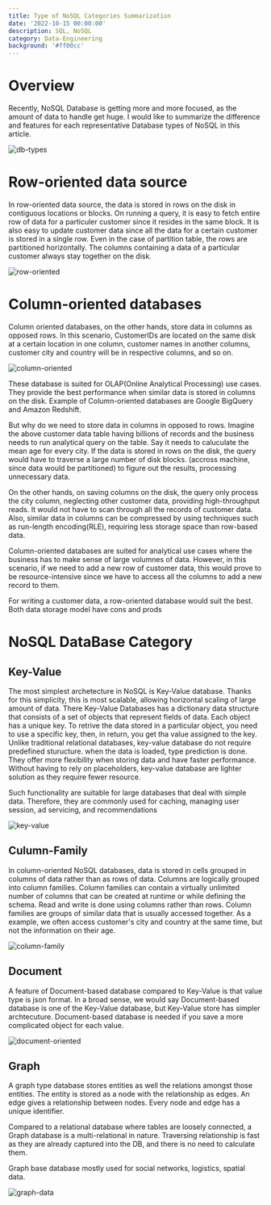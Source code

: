 ```yaml
---
title: Type of NoSQL Categories Summarization
date: '2022-10-15 00:00:00'
description: SQL, NoSQL
category: Data-Engineering
background: '#ff00cc'
---
```


# Overview

Recently, NoSQL Database is getting more and more focused, as the amount of data to handle get huge. I would like to summarize the difference and features for each representative Database types of NoSQL in this article.

![db-types](https://raw.githubusercontent.com/kotaaaa/gatsby-multilang-blog/master/static/assets/img/nosql-categories/db-types.svg)

# Row-oriented data source

In row-oriented data source, the data is stored in rows on the disk in contiguous locations or blocks.
On running a query, it is easy to fetch entire row of data for a particuler customer since it resides in the same block.
It is also easy to update customer data since all the data for a certain customer is stored in a single row. Even in the case of partition table, the rows are partitioned horizontally. The columns containing a data of a particular customer always stay together on the disk.

![row-oriented](https://raw.githubusercontent.com/kotaaaa/gatsby-multilang-blog/master/static/assets/img/nosql-categories/row-oriented.svg)

# Column-oriented databases

Column oriented databases, on the other hands, store data in columns as opposed rows.
In this scenario, CustomerIDs are located on the same disk at a certain location in one column,
customer names in another columns, customer city and country will be in respective columns, and so on.

![column-oriented](https://raw.githubusercontent.com/kotaaaa/gatsby-multilang-blog/master/static/assets/img/nosql-categories/column-oriented.svg)

These database is suited for OLAP(Online Analytical Processing) use cases. They provide the best performance when similar data is stored in columns on the disk. Example of Column-oriented databases are Google BigQuery and Amazon Redshift.

But why do we need to store data in columns in opposed to rows.
Imagine the above customer data table having billions of records and the business needs to run analytical query on the table. Say it needs to caluculate the mean age for every city.
If the data is stored in rows on the disk, the query would have to traverse a large number of disk blocks. (accross machine, since data would be partitioned) to figure out the results, processing unnecessary data.

On the other hands, on saving columns on the disk, the query only process the city column, neglecting other customer data, providing high-throughput reads. It would not have to scan through all the records of customer data. Also, similar data in columns can be compressed by using techniques such as run-length encoding(RLE), requiring less storage space than row-based data.

Column-oriented databases are suited for analytical use cases where the business has to make sense of large volumnes of data. However, in this scenario, if we need to add a new row of customer data, this would prove to be resource-intensive since we have to access all the columns to add a new record to them.

For writing a customer data, a row-oriented database would suit the best.
Both data storage model have cons and prods

# NoSQL DataBase Category

## Key-Value

The most simplest archetecture in NoSQL is Key-Value database. Thanks for this simplicity, this is most scalable, allowing horizontal scaling of large amount of data.
There Key-Value Databases has a dictionary data structure that consists of a set of objects that represent fields of data. Each object has a unique key. To retrive the data stored in a particular object, you need to use a specific key, then, in return, you get tha value assigned to the key.
Unlike traditional relational databases, key-value database do not require predefined sturucture. when the data is loaded, type prediction is done. They offer more flexibility when storing data and have faster performance.
Without having to rely on placeholders, key-value database are lighter solution as they require fewer resource.

Such functionality are suitable for large databases that deal with simple data. Therefore, they are commonly used for caching, managing user session, ad servicing, and recommendations

![key-value](https://raw.githubusercontent.com/kotaaaa/gatsby-multilang-blog/master/static/assets/img/nosql-categories/key-value.svg)

## Culumn-Family

In column-oriented NoSQL databases, data is stored in cells grouped in columns of data rather than as rows of data. Columns are logically grouped into column families. Column families can contain a virtually unlimited number of columns that can be created at runtime or while defining the schema. Read and write is done using columns rather than rows. Column families are groups of similar data that is usually accessed together. As a example, we often access customer's city and country at the same time, but not the information on their age.

![column-family](https://raw.githubusercontent.com/kotaaaa/gatsby-multilang-blog/master/static/assets/img/nosql-categories/column-family.svg)

## Document

A feature of Document-based database compared to Key-Value is that value type is json format. In a broad sense, we would say Document-based database is one of the Key-Value database, but Key-Value store has simpler archtecuture. Document-based database is needed if you save a more complicated object for each value.

![document-oriented](https://raw.githubusercontent.com/kotaaaa/gatsby-multilang-blog/master/static/assets/img/nosql-categories/document-oriented.svg)

## Graph

A graph type database stores entities as well the relations amongst those entities. The entity is stored as a node with the relationship as edges. An edge gives a relationship between nodes. Every node and edge has a unique identifier.

Compared to a relational database where tables are loosely connected, a Graph database is a multi-relational in nature. Traversing relationship is fast as they are already captured into the DB, and there is no need to calculate them.

Graph base database mostly used for social networks, logistics, spatial data.

![graph-data](https://raw.githubusercontent.com/kotaaaa/gatsby-multilang-blog/master/static/assets/img/nosql-categories/graph-data.svg)
